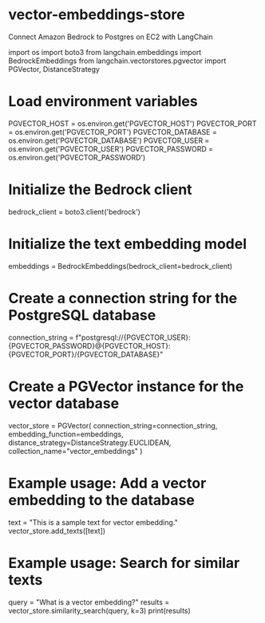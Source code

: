 # vector-embeddings-store
Connect Amazon Bedrock to Postgres on EC2 with LangChain

import os
import boto3
from langchain.embeddings import BedrockEmbeddings
from langchain.vectorstores.pgvector import PGVector, DistanceStrategy

# Load environment variables
PGVECTOR_HOST = os.environ.get('PGVECTOR_HOST')
PGVECTOR_PORT = os.environ.get('PGVECTOR_PORT')
PGVECTOR_DATABASE = os.environ.get('PGVECTOR_DATABASE')
PGVECTOR_USER = os.environ.get('PGVECTOR_USER')
PGVECTOR_PASSWORD = os.environ.get('PGVECTOR_PASSWORD')

# Initialize the Bedrock client
bedrock_client = boto3.client('bedrock')

# Initialize the text embedding model
embeddings = BedrockEmbeddings(bedrock_client=bedrock_client)

# Create a connection string for the PostgreSQL database
connection_string = f"postgresql://{PGVECTOR_USER}:{PGVECTOR_PASSWORD}@{PGVECTOR_HOST}:{PGVECTOR_PORT}/{PGVECTOR_DATABASE}"

# Create a PGVector instance for the vector database
vector_store = PGVector(
    connection_string=connection_string,
    embedding_function=embeddings,
    distance_strategy=DistanceStrategy.EUCLIDEAN,
    collection_name="vector_embeddings"
)

# Example usage: Add a vector embedding to the database
text = "This is a sample text for vector embedding."
vector_store.add_texts([text])

# Example usage: Search for similar texts
query = "What is a vector embedding?"
results = vector_store.similarity_search(query, k=3)
print(results)
